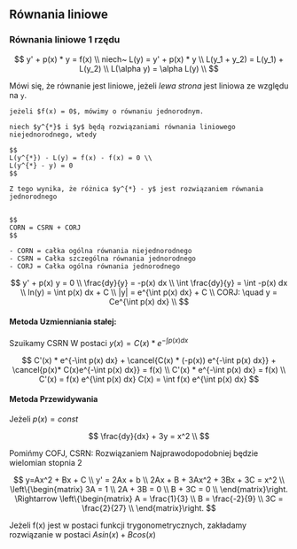 ## Równania liniowe

### Równania liniowe 1 rzędu

$$
y' + p(x) * y = f(x) \\
niech~
L(y) = y' + p(x) * y  \\
L(y_1 + y_2) = L(y_1) + L(y_2) \\
L(\alpha y) = \alpha L(y) \\
$$

Mówi się, że równanie jest liniowe, jeżeli _lewa strona_ jest liniowa
ze względu na `y`.

```{note}
jeżeli $f(x) = 0$, mówimy o równaniu jednorodnym.
```

```{tip}
niech $y^{*}$ i $y$ będą rozwiązaniami równania liniowego niejednorodnego, wtedy

$$
L(y^{*}) - L(y) = f(x) - f(x) = 0 \\
L(y^{*} - y) = 0
$$

Z tego wynika, że różnica $y^{*} - y$ jest rozwiązaniem równania jednorodnego
```

```{admonition} tw. kukurydzy

$$
CORN = CSRN + CORJ
$$

- CORN = całka ogólna równania niejednorodnego
- CSRN = Całka szczególna równania jednorodnego
- CORJ = Całka ogólna równania jednorodnego
```

$$
y' + p(x) y = 0 \\
\frac{dy}{y} = -p(x) dx \\
\int \frac{dy}{y} = \int -p(x) dx \\
ln(y) = \int p(x) dx + C \\
|y| = e^{\int p(x) dx} + C \\
CORJ: \quad y = Ce^{\int p(x) dx} \\
$$

#### Metoda Uzmienniania stałej:

Szuikamy CSRN W postaci $y(x) = C(x) * e^{-\int p(x) dx}$

$$
C'(x) * e^{-\int p(x) dx} + \cancel{C(x) * (-p(x)) e^{-\int p(x) dx}} + \cancel{p(x)* C(x)e^{-\int p(x) dx}} = f(x) \\
C'(x) * e^{-\int p(x) dx} = f(x) \\
C'(x) = f(x) e^{\int p(x) dx}
C(x) = \int f(x) e^{\int p(x) dx}
$$

#### Metoda Przewidywania

Jeżeli $p(x) = const$

$$
\frac{dy}{dx} + 3y = x^2 \\
$$

Pomińmy COFJ, CSRN:
Rozwiązaniem Najprawodopodobniej będzie wielomian stopnia 2

$$
y=Ax^2 + Bx + C \\
y' = 2Ax + b \\
2Ax + B + 3Ax^2 + 3Bx + 3C = x^2 \\
\left\{\begin{matrix}
3A = 1 \\
2A + 3B = 0 \\
B + 3C = 0 \\
\end{matrix}\right. \Rightarrow
\left\{\begin{matrix}
A = \frac{1}{3} \\
B = \frac{-2}{9} \\
3C = \frac{2}{27} \\
\end{matrix}\right.
$$

Jeżeli f(x) jest w postaci funkcji trygonometrycznych, zakładamy
rozwiązanie w postaci $Asin(x) + Bcos(x)$
